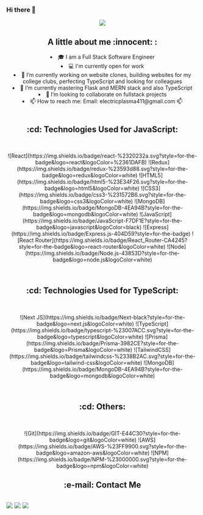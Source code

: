 ### Hi there 👋

<!--
**GalacticKnight/GalacticKnight** is a ✨ _special_ ✨ repository because its `README.md` (this file) appears on your GitHub profile.

Here are some ideas to get you started:

- 🔭 I’m currently working on ...
- 🌱 I’m currently learning ...
- 👯 I’m looking to collaborate on ...
- 🤔 I’m looking for help with ...
- 💬 Ask me about ...
- 📫 How to reach me: ...
- 😄 Pronouns: ...
- ⚡ Fun fact: ...
-->
<!-- 
### [![Typing SVG] -->

<div align="center" > <img src="https://readme-typing-svg.demolab.com?font=Fira+Code&size=27&pause=1000&background=51FFB700&center=true&vCenter=true&lines=Hello%2C+I+am+Vincent+Lau;Full+Stack+Web+Developer" /> </div>

<div align="center"> 
 <h2>A little about me :innocent: : </h2>
<li> 🎓 I am a Full Stack Software Engineer </li>
<li> 💻 I'm currently open for work</li>
<li> 🔭 I’m currently working on website clones, building websites for my college clubs, perfecting TypeScript and looking for colleagues</li>
<li> 🌱 I’m currently mastering Flask and MERN stack and also TypeScript</li>
<li> 👯 I’m looking to collaborate on fullstack projects</li>
<li> 📫 How to reach me: Email: electricplasma411@gmail.com 📫 </li>
</div>

<br>
<h2 align="center">
:cd: Technologies Used for JavaScript:
 </h2>

<br/>

<p align="center">
![React](https://img.shields.io/badge/react-%2320232a.svg?style=for-the-badge&logo=react&logoColor=%2361DAFB)
![Redux](https://img.shields.io/badge/redux-%23593d88.svg?style=for-the-badge&logo=redux&logoColor=white)
![HTML5](https://img.shields.io/badge/html5-%23E34F26.svg?style=for-the-badge&logo=html5&logoColor=white)
![CSS3](https://img.shields.io/badge/css3-%231572B6.svg?style=for-the-badge&logo=css3&logoColor=white)
![MongoDB](https://img.shields.io/badge/MongoDB-4EA94B?style=for-the-badge&logo=mongodb&logoColor=white)
![JavaScript](https://img.shields.io/badge/JavaScript-F7DF1E?style=for-the-badge&logo=javascript&logoColor=black)
![Express](https://img.shields.io/badge/Express.js-404D59?style=for-the-badge)
![React Router](https://img.shields.io/badge/React_Router-CA4245?style=for-the-badge&logo=react-router&logoColor=white)
![Node](https://img.shields.io/badge/Node.js-43853D?style=for-the-badge&logo=node.js&logoColor=white)
 </p>
<br>
<h2 align="center">
:cd: Technologies Used for TypeScript:
 </h2>

<br/>
<p align="center">
![Next JS](https://img.shields.io/badge/Next-black?style=for-the-badge&logo=next.js&logoColor=white)
![TypeScript](https://img.shields.io/badge/typescript-%23007ACC.svg?style=for-the-badge&logo=typescript&logoColor=white)
![Prisma](https://img.shields.io/badge/Prisma-3982CE?style=for-the-badge&logo=Prisma&logoColor=white)
![TailwindCSS](https://img.shields.io/badge/tailwindcss-%2338B2AC.svg?style=for-the-badge&logo=tailwind-css&logoColor=white)
![MongoDB](https://img.shields.io/badge/MongoDB-4EA94B?style=for-the-badge&logo=mongodb&logoColor=white)
</p>
<br>
<h2 align="center">
:cd: Others:
 </h2>

<br/>
<p align="center">
![Git](https://img.shields.io/badge/GIT-E44C30?style=for-the-badge&logo=git&logoColor=white)
![AWS](https://img.shields.io/badge/AWS-%23FF9900.svg?style=for-the-badge&logo=amazon-aws&logoColor=white)
![NPM](https://img.shields.io/badge/NPM-%23000000.svg?style=for-the-badge&logo=npm&logoColor=white)
</p>
 
<!-- <h2 align="center"> :gear: GitHub Stats </h2>
<p align="center"><img width="65%" src="https://github-readme-streak-stats.herokuapp.com?user=DLi53&theme=cobalt" /></p>

<p align="center"><img src="https://github-readme-stats-sigma-five.vercel.app/api?username=DLi53&theme=default"/>
  <img src="https://github-readme-stats-sigma-five.vercel.app/api/top-langs/?username=DLi53&layout=compact" />
</p> -->


<h2 align="center"> :e-mail: Contact Me <h2>
<a align="center" href = "https://www.linkedin.com/in/vincent-lau-cs/"><img src="https://img.shields.io/badge/linkedin-%230077B5.svg?style=for-the-badge&logo=linkedin&logoColor=white"/></a>
<a align="center" href = "https://www.instagram.com/vincent.lau.984991/"><img src="https://img.shields.io/badge/Instagram-%23E4405F.svg?style=for-the-badge&logo=Instagram&logoColor=white"/></a>
<a align="center" href = "https://www.facebook.com/vincent.lau.984991"><img src="https://img.shields.io/badge/Facebook-%231877F2.svg?style=for-the-badge&logo=Facebook&logoColor=white"/></a>
</div>
<!-- [![Email](https://img.shields.io/badge/Gmail-D14836?style=for-the-badge&logo=gmail&logoColor=white)](mailto:DLi53@outlook.com)
[![LinkedIn](https://img.shields.io/badge/linkedin-%230077B5.svg?style=for-the-badge&logo=linkedin&logoColor=white)](https://www.linkedin.com/in/DanielLi52/) -->



<!-- hmmmmm -->
